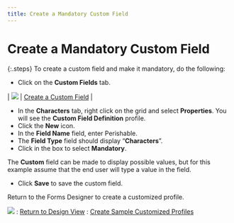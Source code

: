 ```yaml
---
title: Create a Mandatory Custom Field
---
```


# Create a Mandatory Custom Field


{:.steps}
To create a custom field and make it mandatory,  do the following:

- Click on the **Custom 
 Fields** tab.



| ![]({{site.fd_baseurl}}/img/lens.gif) | [Create  a Custom Field]({{site.sc_chm}}/options/miscellaneous-set-up/custom-fields/creating_user_defined_custom_fields.html) |


- In the **Characters**  tab, right click on the grid and select **Properties**.  You will see the **Custom Field Definition**  profile.
- Click the **New**  icon.
- In the **Field 
 Name** field, enter Perishable.
- The **Field Type**  field should display “**Characters**”.
- Click in the box to select **Mandatory**.



The **Custom** field can be made  to display possible values, but for this example assume that the end user  will type a value in the field.

- Click **Save**  to save the custom field.



Return to the Forms Designer to create a customized profile.


![]({{site.fd_baseurl}}/img/see_also.gif)
: [Return  to Design View]({{site.fd_baseurl}}/misc/return_to_design_view_sample_profile_step5.html)
: [Create  Sample Customized Profiles]({{site.fd_baseurl}}/forms-designer/create-sample-customized-profiles/create_sample_customized_profiles.html)
